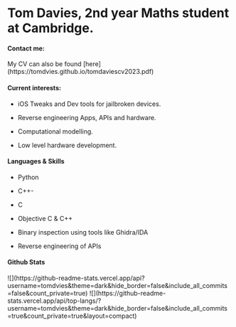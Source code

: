 <h1>Tom Davies, 2nd year Maths student at Cambridge.</h1>
<h4>Contact me:</h4>
My CV can also be found [here](https://tomdvies.github.io/tomdaviescv2023.pdf)

<h4>Current interests:</h4>

- iOS Tweaks and Dev tools for jailbroken devices.

- Reverse engineering Apps, APIs and hardware.

- Computational modelling.

- Low level hardware development.

<h4>Languages & Skills</h4>

- Python

- C++-
- C
- Objective C & C++
- Binary inspection using tools like Ghidra/IDA
- Reverse engineering of APIs

<h4> Github Stats</h4>
![](https://github-readme-stats.vercel.app/api?username=tomdvies&theme=dark&hide_border=false&include_all_commits=false&count_private=true)
![](https://github-readme-stats.vercel.app/api/top-langs/?username=tomdvies&theme=dark&hide_border=false&include_all_commits=true&count_private=true&layout=compact)
